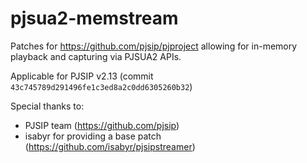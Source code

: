 # pjsua2-memstream
Patches for https://github.com/pjsip/pjproject allowing for in-memory playback and capturing via PJSUA2 APIs.

Applicable for PJSIP v2.13 (commit `43c745789d291496fe1c3ed8a2c0dd6305260b32`)

Special thanks to:
- PJSIP team (https://github.com/pjsip)
- isabyr for providing a base patch (https://github.com/isabyr/pjsipstreamer)
